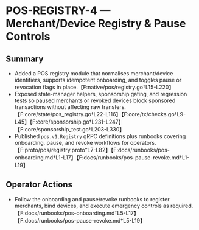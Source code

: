 # POS-REGISTRY-4 — Merchant/Device Registry & Pause Controls

## Summary
- Added a POS registry module that normalises merchant/device identifiers, supports idempotent onboarding, and toggles pause or revocation flags in place.【F:native/pos/registry.go†L15-L220】
- Exposed state-manager helpers, sponsorship gating, and regression tests so paused merchants or revoked devices block sponsored transactions without affecting raw transfers.【F:core/state/pos_registry.go†L22-L116】【F:core/tx/checks.go†L9-L45】【F:core/sponsorship.go†L231-L247】【F:core/sponsorship_test.go†L203-L330】
- Published `pos.v1.Registry` gRPC definitions plus runbooks covering onboarding, pause, and revoke workflows for operators.【F:proto/pos/registry.proto†L7-L82】【F:docs/runbooks/pos-onboarding.md†L1-L17】【F:docs/runbooks/pos-pause-revoke.md†L1-L19】

## Operator Actions
- Follow the onboarding and pause/revoke runbooks to register merchants, bind devices, and execute emergency controls as required.【F:docs/runbooks/pos-onboarding.md†L5-L17】【F:docs/runbooks/pos-pause-revoke.md†L5-L19】
